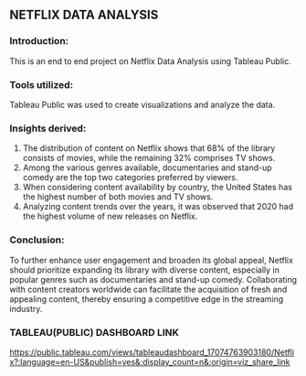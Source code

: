 ## NETFLIX DATA ANALYSIS

### Introduction: 
This is an end to end project on Netflix Data Analysis using Tableau Public.

### Tools utilized:
Tableau Public was used to create visualizations and analyze the data.

### Insights derived:

1) The distribution of content on Netflix shows that 68% of the library consists of movies, while the remaining 32% comprises TV shows.
2) Among the various genres available, documentaries and stand-up comedy are the top two categories preferred by viewers.
3) When considering content availability by country, the United States has the highest number of both movies and TV shows.
4) Analyzing content trends over the years, it was observed that 2020 had the highest volume of new releases on Netflix.

### Conclusion:
To further enhance user engagement and broaden its global appeal, Netflix should prioritize expanding its library with diverse content, especially in popular genres such as documentaries and stand-up comedy. Collaborating with content creators worldwide can facilitate the acquisition of fresh and appealing content, thereby ensuring a competitive edge in the streaming industry.

### TABLEAU(PUBLIC) DASHBOARD LINK

https://public.tableau.com/views/tableaudashboard_17074763903180/Netflix?:language=en-US&publish=yes&:display_count=n&:origin=viz_share_link
